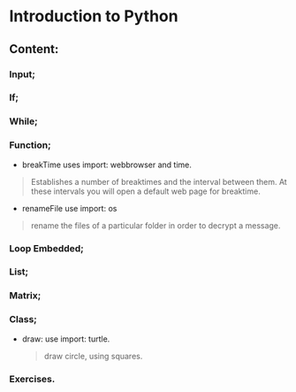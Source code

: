 # Introduction to Python

## Content:

  ### Input; 

  ### If;

  ### While; 

  ### Function; 
   - breakTime uses import: webbrowser and time.
  > Establishes a number of breaktimes and the interval between them. 
    At these intervals you will open a default web page for breaktime.

  - renameFile use import: os
  > rename the files of a particular folder in order to decrypt a message.
  
  ### Loop Embedded; 

  ### List; 

  ### Matrix;
  
  ### Class; 
  - draw: use import: turtle.
    > draw circle, using squares.
  ### Exercises.
